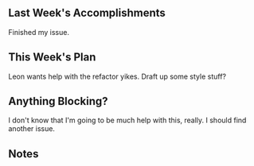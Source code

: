 ## Last Week's Accomplishments
Finished my issue.

## This Week's Plan
Leon wants help with the refactor yikes.
Draft up some style stuff?

## Anything Blocking?
I don't know that I'm going to be much help with this, really. I should find another issue.

## Notes
